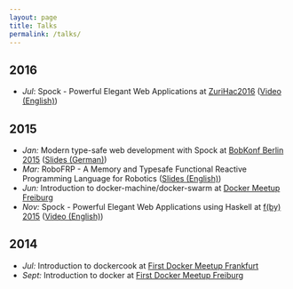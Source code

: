 ```yaml
---
layout: page
title: Talks
permalink: /talks/
---
```


## 2016
* *Jul*: Spock - Powerful Elegant Web Applications at [ZuriHac2016][zurihac2016] ([Video (English)][zurihac2016-video])

## 2015
* *Jan:* Modern type-safe web development with Spock at [BobKonf Berlin 2015][bob-2015] ([Slides (German)][bob-2015-slides])
* *Mar:* RoboFRP - A Memory and Typesafe Functional Reactive Programming Language for Robotics ([Slides (English)][robofrp-2015])
* *Jun:* Introduction to docker-machine/docker-swarm at [Docker Meetup Freiburg][docker-2015-06]
* *Nov:* Spock - Powerful Elegant Web Applications using Haskell at [f(by) 2015][fby-2015] ([Video (English)][spock-2015])

## 2014
* *Jul:* Introduction to dockercook at [First Docker Meetup Frankfurt][docker-2014-07]
* *Sept:* Introduction to docker at [First Docker Meetup Freiburg][docker-2014-09]

[docker-2014-07]: http://www.meetup.com/de/Docker-Frankfurt/events/182122512/
[docker-2014-09]: http://www.meetup.com/de/Docker-Freiburg/events/198908842/
[docker-2015-06]: http://www.meetup.com/de/Docker-Freiburg/events/222697854/
[bob-2015-slides]: https://dl.dropboxusercontent.com/u/15078797/talks/typesafe-webdev-2015.pdf
[bob-2015]: http://bobkonf.de/2015/thiemann.html
[robofrp-2015]: https://www.dropbox.com/s/lrc2x1k4c4p8gaj/Bachelorarbeit2015.pdf
[spock-2015]: https://www.youtube.com/watch?v=kNqsOBrCbLo
[fby-2015]: http://fby.by/en/
[zurihac2016]: https://wiki.haskell.org/ZuriHac2016#Alexander_Thiemann
[zurihac2016-video]: https://www.youtube.com/watch?v=-b-Oz6y-n_Y
